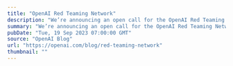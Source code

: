 ```yaml
---
title: "OpenAI Red Teaming Network"
description: "We’re announcing an open call for the OpenAI Red Teaming Network and invite domain experts interested in improving the safety of OpenAI’s models to join our efforts."
summary: "We’re announcing an open call for the OpenAI Red Teaming Network and invite domain experts interested in improving the safety of OpenAI’s models to join our efforts."
pubDate: "Tue, 19 Sep 2023 07:00:00 GMT"
source: "OpenAI Blog"
url: "https://openai.com/blog/red-teaming-network"
thumbnail: ""
---
```


